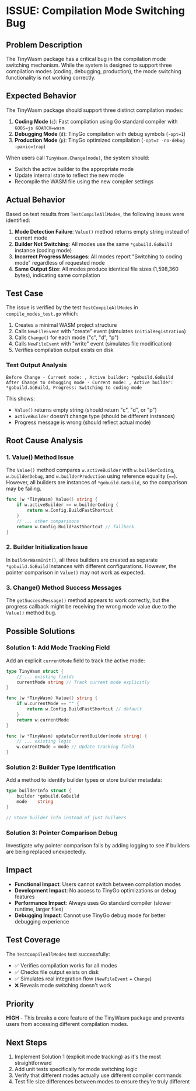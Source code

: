 # ISSUE: Compilation Mode Switching Bug

## Problem Description

The TinyWasm package has a critical bug in the compilation mode switching mechanism. While the system is designed to support three compilation modes (coding, debugging, production), the mode switching functionality is not working correctly.

## Expected Behavior

The TinyWasm package should support three distinct compilation modes:

1. **Coding Mode** (`c`): Fast compilation using Go standard compiler with `GOOS=js GOARCH=wasm`
2. **Debugging Mode** (`d`): TinyGo compilation with debug symbols (`-opt=1`)
3. **Production Mode** (`p`): TinyGo optimized compilation (`-opt=z -no-debug -panic=trap`)

When users call `TinyWasm.Change(mode)`, the system should:
- Switch the active builder to the appropriate mode
- Update internal state to reflect the new mode
- Recompile the WASM file using the new compiler settings

## Actual Behavior

Based on test results from `TestCompileAllModes`, the following issues were identified:

1. **Mode Detection Failure**: `Value()` method returns empty string instead of current mode
2. **Builder Not Switching**: All modes use the same `*gobuild.GoBuild` instance (coding mode)
3. **Incorrect Progress Messages**: All modes report "Switching to coding mode" regardless of requested mode
4. **Same Output Size**: All modes produce identical file sizes (1,598,360 bytes), indicating same compilation

## Test Case

The issue is verified by the test `TestCompileAllModes` in `compile_modes_test.go` which:

1. Creates a minimal WASM project structure
2. Calls `NewFileEvent` with "create" event (simulates `InitialRegistration`)
3. Calls `Change()` for each mode ("c", "d", "p")
4. Calls `NewFileEvent` with "write" event (simulates file modification)
5. Verifies compilation output exists on disk

### Test Output Analysis

```
Before Change - Current mode: , Active builder: *gobuild.GoBuild
After Change to debugging mode - Current mode: , Active builder: *gobuild.GoBuild, Progress: Switching to coding mode
```

This shows:
- `Value()` returns empty string (should return "c", "d", or "p")
- `activeBuilder` doesn't change type (should be different instances)
- Progress message is wrong (should reflect actual mode)

## Root Cause Analysis

### 1. Value() Method Issue

The `Value()` method compares `w.activeBuilder` with `w.builderCoding`, `w.builderDebug`, and `w.builderProduction` using reference equality (`==`). However, all builders are instances of `*gobuild.GoBuild`, so the comparison may be failing.

```go
func (w *TinyWasm) Value() string {
    if w.activeBuilder == w.builderCoding {
        return w.Config.BuildFastShortcut
    }
    // ... other comparisons
    return w.Config.BuildFastShortcut // fallback
}
```

### 2. Builder Initialization Issue

In `builderWasmInit()`, all three builders are created as separate `*gobuild.GoBuild` instances with different configurations. However, the pointer comparison in `Value()` may not work as expected.

### 3. Change() Method Success Messages

The `getSuccessMessage()` method appears to work correctly, but the progress callback might be receiving the wrong mode value due to the `Value()` method bug.

## Possible Solutions

### Solution 1: Add Mode Tracking Field

Add an explicit `currentMode` field to track the active mode:

```go
type TinyWasm struct {
    // ... existing fields
    currentMode string // Track current mode explicitly
}

func (w *TinyWasm) Value() string {
    if w.currentMode == "" {
        return w.Config.BuildFastShortcut // default
    }
    return w.currentMode
}

func (w *TinyWasm) updateCurrentBuilder(mode string) {
    // ... existing logic
    w.currentMode = mode // Update tracking field
}
```

### Solution 2: Builder Type Identification

Add a method to identify builder types or store builder metadata:

```go
type builderInfo struct {
    builder *gobuild.GoBuild
    mode    string
}

// Store builder info instead of just builders
```

### Solution 3: Pointer Comparison Debug

Investigate why pointer comparison fails by adding logging to see if builders are being replaced unexpectedly.

## Impact

- **Functional Impact**: Users cannot switch between compilation modes
- **Development Impact**: No access to TinyGo optimizations or debug features
- **Performance Impact**: Always uses Go standard compiler (slower runtime, larger files)
- **Debugging Impact**: Cannot use TinyGo debug mode for better debugging experience

## Test Coverage

The `TestCompileAllModes` test successfully:
- ✅ Verifies compilation works for all modes
- ✅ Checks file output exists on disk  
- ✅ Simulates real integration flow (`NewFileEvent` + `Change`)
- ❌ Reveals mode switching doesn't work

## Priority

**HIGH** - This breaks a core feature of the TinyWasm package and prevents users from accessing different compilation modes.

## Next Steps

1. Implement Solution 1 (explicit mode tracking) as it's the most straightforward
2. Add unit tests specifically for mode switching logic
3. Verify that different modes actually use different compiler commands
4. Test file size differences between modes to ensure they're truly different
